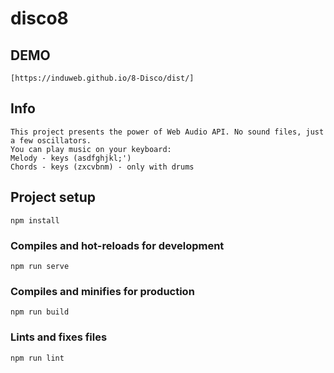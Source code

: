 # disco8

## DEMO
```
[https://induweb.github.io/8-Disco/dist/]
```
## Info
```
This project presents the power of Web Audio API. No sound files, just a few oscillators. 
You can play music on your keyboard: 
Melody - keys (asdfghjkl;') 
Chords - keys (zxcvbnm) - only with drums 
```
## Project setup
```
npm install
```

### Compiles and hot-reloads for development
```
npm run serve
```

### Compiles and minifies for production
```
npm run build
```

### Lints and fixes files
```
npm run lint
```
